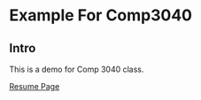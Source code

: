 # Example For Comp3040

## Intro
This is a demo for Comp 3040 class.

[Resume Page](https://sayeedkhannabil.github.io/mdExampleFor3040/)